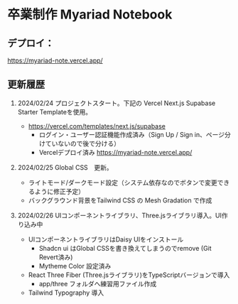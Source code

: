 # 卒業制作 Myariad Notebook 

## デプロイ：
https://myariad-note.vercel.app/ 


## 更新履歴

1.  2024/02/24 プロジェクトスタート。下記の Vercel Next.js Supabase Starter Templateを使用。
    - https://vercel.com/templates/next.js/supabase
        -  ログイン・ユーザー認証機能作成済み（Sign Up / Sign in、ページ分けていないので後で分ける）
        - Vercelデプロイ済み
        https://myariad-note.vercel.app/ 

2. 2024/02/25 Global CSS　更新。
    - ライトモード/ダークモード設定（システム依存なのでボタンで変更できるように修正予定）
    - バックグラウンド背景をTailwind CSS の Mesh Gradation で作成

3. 2024/02/26 UIコンポーネントライブラリ、Three.jsライブラリ導入。UI作り込み中
    - UIコンポーネントライブラリはDaisy UIをインストール
        - Shadcn ui はGlobal CSSを書き換えてしまうのでremove (Git Revert済み) 
        - Mytheme Color 設定済み
    - React Three Fiber (Three.jsライブラリ)をTypeScriptバージョンで導入 
        - app/three フォルダへ練習用ファイル作成
    - Tailwind Typography 導入